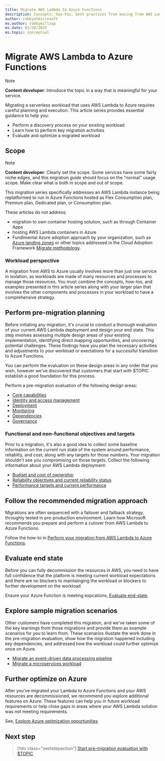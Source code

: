 ```yaml
---
title: Migrate AWS Lambda to Azure Functions
description: Concepts, how-tos, best practices from moving from AWS Lambda to Azure Functions.
author: robbyatmicrosoft
ms.author: robbymillsap
ms.date: 01/28/2025
ms.topic: conceptual
---
```


# Migrate AWS Lambda to Azure Functions

> [!NOTE]
> **Content developer**: Introduce the topic in a way that is meaningful for your service.

Migrating a serverless workload that uses AWS Lambda to Azure requires careful planning and execution. This article series provides essential guidance to help you:

- Perform a discovery process on your existing workload
- Learn how to perform key migration activities
- Evaluate and optimize a migrated workload

## Scope

> [!NOTE]
> **Content developer**: Clearly set the scope. Some services have some fairly niche edges, and this migration guide should focus on the "normal" usage scope. Make clear what is both in scope and out of scope.

This migration series specifically addresses an AWS Lambda instance being replatformed to run in Azure Functions hosted as Flex Consumption plan, Premium plan, Dedicated plan, or Consumption plan.

These articles do not address:

- migration to own container hosting solution, such as through Container Apps
- hosting AWS Lambda containers in Azure
- Fundimental Azure adoption approach by your organization, such as [Azure landing zones](/azure/cloud-adoption-framework/ready/landing-zone/) or other topics addressed in the Cloud Adoption Framework [Migrate methodology](/azure/cloud-adoption-framework/migrate/).

### Workload perspective

A migration from AWS to Azure usually involves more than just one service in isolation, as workloads are made of many resources and processes to manage those resources. You must combine the concepts, how-tos, and examples presented in this article series along with your larger plan that involves the other components and processes in your workload to have a comprehensive strategy.

## Perform pre-migration planning

Before initiating any migration, it's crucial to conduct a thorough evaluation of your current AWS Lambda deployment and design your end state. This step involves assessing multiple design areas of your existing implementation, identifying direct mapping opportunities, and uncovering potential challenges. These findings have you plan the necessary activities and adjustments to your workload or exectations for a successful transition to Azure Functions.

You can perform the evaluation on these design areas in any order that you wish, however we've discovered that customers that start with $TOPIC establish a good foundation for this process.

Perform a pre-migration evaluation of the following design areas:

- [Core capabilities](./capabilities.md)
- [Identity and access management](./identity-access-management.md)
- [Deployment](./deployment.md)
- [Monitoring](./monitoring.md)
- [Dependencies](./dependencies.md)
- [Governance](./governance.md)

### Functional and non-functional objectives and targets

Prior to a migration, it's also a good idea to collect some baseline information on the current run state of the system around performance, reliablity, and cost; along with any targets for those numbers. Your migration shouldn't see you compromising on those targets. Collect the following information about your AWS Lambda deployment:

- [Budget and cost of ownership](./function-placeholder.md)
- [Reliability objectives and current reliability status](./function-placeholder.md)
- [Performance targets and current performance](./function-placeholder.md)

## Follow the recommended migration approach

Migrations are often sequenced with a failover and failback strategy, throughly tested in pre-production environment. Learn how Microsoft recommends you prepare and perform a cutover from AWS Lambda to Azure Functions.

Follow the how-to in [Perform your migration from AWS Lambda to Azure Functions](./perform-migration.md).

## Evaluate end state

Before you can fully decommission the resources in AWS, you need to have full confidence that the platform is meeting current workload expectations and there are no blockers to maintainging the workload or blockers to further development on the workload.

Ensure your Azure Function is meeting expcations, [Evaluate end-state](./function-placeholder.md).

## Explore sample migration scenarios

Other customers have completed this migration, and we've taken some of the key learnings from those migrations and provide them as example scenarios for you to learn from. These scenarios illustate the work done in the pre-migration evaluation, show how the migration happened including key dependencies, and addressed how the workload could further optimize once on Azure.

- [Migrate an event-driven data processing pipeline](./function-placeholder.md)
- [Migrate a microservices workload](./function-placeholder.md)

## Further optimize on Azure

After you've migrated your Lambda to Azure Functions and your AWS resources are decommissioned, we recommend you explore additional features on Azure. These features can help you in future workload requirements or help close gaps in areas where your AWS Lambda solution was not meeting requirements.

See, [Explore Azure optimization opportunities](./function-placeholder.md)

## Next step

> [!div class="nextstepaction"]
> [Start pre-migration evaluation with $TOPIC](./governance.md)